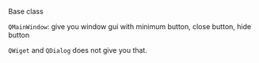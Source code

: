 Base class

`QMainWindow`: give you window gui with minimum button, close button, hide button

`QWiget` and `QDialog` does not give you that.